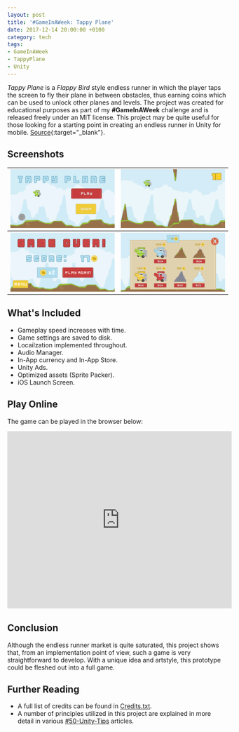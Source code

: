 ```yaml
---
layout: post
title: '#GameInAWeek: Tappy Plane'
date: 2017-12-14 20:00:00 +0100
category: tech
tags:
- GameInAWeek
- TappyPlane
- Unity
---
```


*Tappy Plane* is a *Flappy Bird* style endless runner in which the player taps the screen to fly their plane in between obstacles, thus earning coins which can be used to unlock other planes and levels. The project was created for educational purposes as part of my **#GameInAWeek** challenge and is released freely under an MIT license. This project may be quite useful for those looking for a starting point in creating an endless runner in Unity for mobile. [Source](https://github.com/defuncart/game-in-a-week/tree/master/TappyPlane){:target="_blank"}.

## Screenshots

<table style="width:100%" cellspacing="5" cellpadding="5">
  <tr>
    <th><img src="https://raw.githubusercontent.com/defuncart/game-in-a-week/master/docs/assets/images/TappyPlane/screenshot1.png" style="width:100%"></th>
    <th><img src="https://raw.githubusercontent.com/defuncart/game-in-a-week/master/docs/assets/images/TappyPlane/screenshot2.png" style="width:100%"></th>
  </tr>
  <tr>
    <th><img src="https://raw.githubusercontent.com/defuncart/game-in-a-week/master/docs/assets/images/TappyPlane/screenshot3.png" style="width:100%"></th>
    <th><img src="https://raw.githubusercontent.com/defuncart/game-in-a-week/master/docs/assets/images/TappyPlane/screenshot4.png" style="width:100%"></th>
  </tr>
</table>
<p></p>

## [](#header-2)What's Included

* Gameplay speed increases with time.
* Game settings are saved to disk.
* Locailzation implemented throughout.
* Audio Manager.
* In-App currency and In-App Store.
* Unity Ads.
* Optimized assets (Sprite Packer).
* iOS Launch Screen.

## [](#header-2)Play Online

The game can be played in the browser below:

<iframe frameborder="0" src="https://itch.io/embed-upload/694144?color=808285" allowfullscreen="" width="512" height="404"></iframe>
<p></p>

## [](#header-2)Conclusion

Although the endless runner market is quite saturated, this project shows that, from an implementation point of view, such a game is very straightforward to develop. With a unique idea and artstyle, this prototype could be fleshed out into a full game.

## [](#header-2)Further Reading

* A full list of credits can be found in [Credits.txt](https://github.com/defuncart/game-in-a-week/blob/master/FlappyBird/Credits.txt).
* A number of principles utilized in this project are explained in more detail in various [#50-Unity-Tips](https://github.com/defuncart/50-unity-tips) articles.
